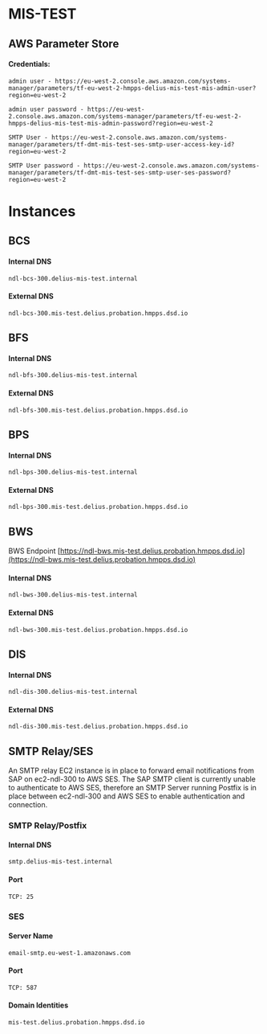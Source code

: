 # MIS-TEST


## AWS Parameter Store

#### Credentials:

```
admin user - https://eu-west-2.console.aws.amazon.com/systems-manager/parameters/tf-eu-west-2-hmpps-delius-mis-test-mis-admin-user?region=eu-west-2

admin user password - https://eu-west-2.console.aws.amazon.com/systems-manager/parameters/tf-eu-west-2-hmpps-delius-mis-test-mis-admin-password?region=eu-west-2

SMTP User - https://eu-west-2.console.aws.amazon.com/systems-manager/parameters/tf-dmt-mis-test-ses-smtp-user-access-key-id?region=eu-west-2

SMTP User password - https://eu-west-2.console.aws.amazon.com/systems-manager/parameters/tf-dmt-mis-test-ses-smtp-user-ses-password?region=eu-west-2
```

# Instances

## BCS

#### Internal DNS  


```
ndl-bcs-300.delius-mis-test.internal
```

#### External DNS  

```
ndl-bcs-300.mis-test.delius.probation.hmpps.dsd.io
```
## BFS

#### Internal DNS  

```
ndl-bfs-300.delius-mis-test.internal
```

#### External DNS  

```
ndl-bfs-300.mis-test.delius.probation.hmpps.dsd.io
```
## BPS
#### Internal DNS  


```
ndl-bps-300.delius-mis-test.internal

```

#### External DNS  

```
ndl-bps-300.mis-test.delius.probation.hmpps.dsd.io
```
## BWS
BWS Endpoint [https://ndl-bws.mis-test.delius.probation.hmpps.dsd.io](https://ndl-bws.mis-test.delius.probation.hmpps.dsd.io)

#### Internal DNS  


```
ndl-bws-300.delius-mis-test.internal
```

#### External DNS  

```
ndl-bws-300.mis-test.delius.probation.hmpps.dsd.io
```
## DIS
#### Internal DNS  


```
ndl-dis-300.delius-mis-test.internal
```

#### External DNS  

```
ndl-dis-300.mis-test.delius.probation.hmpps.dsd.io
```

## SMTP Relay/SES
An SMTP relay EC2 instance is in place to forward email notifications from SAP on ec2-ndl-300 to AWS SES. The SAP SMTP client is currently unable to authenticate to AWS SES, therefore an SMTP Server running Postfix is in place between ec2-ndl-300 and AWS SES to enable authentication and connection.

### SMTP Relay/Postfix
#### Internal DNS
```
smtp.delius-mis-test.internal
```
#### Port
```
TCP: 25
```


### SES
#### Server Name
```
email-smtp.eu-west-1.amazonaws.com
```
#### Port
```
TCP: 587
```

#### Domain Identities
```
mis-test.delius.probation.hmpps.dsd.io
```
